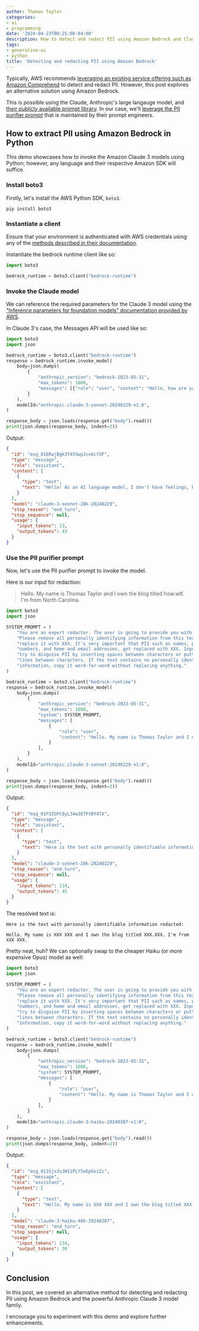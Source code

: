 ```yaml
---
author: Thomas Taylor
categories:
- ai
- programming
date: '2024-04-23T00:25:00-04:00'
description: How to detect and redact PII using Amazon Bedrock and Claude 3
tags:
- generative-ai
- python
title: 'Detecting and redacting PII using Amazon Bedrock'
---
```


Typically, AWS recommends [leveraging an existing service offering such as Amazon Comprehend][1] to detect and redact PII. However, this post explores an alternative solution using Amazon Bedrock.

This is possible using the Claude, Anthropic's large langauge model, and [their publicly available prompt library][2]. In our case, we'll [leverage the PII purifier prompt][3] that is maintained by their prompt engineers.

## How to extract PII using Amazon Bedrock in Python

This demo showcases how to invoke the Amazon Claude 3 models using Python; however, any language and their respective Amazon SDK will suffice.

### Install boto3

Firstly, let's install the AWS Python SDK, `boto3`.

```shell
pip install boto3
```

### Instantiate a client

Ensure that your environment is authenticated with AWS credentials using any of the [methods described in their documentation][4].

Instantiate the bedrock runtime client like so:

```python
import boto3

bedrock_runtime = boto3.client("bedrock-runtime")
```

### Invoke the Claude model

We can reference the required parameters for the Claude 3 model using the ["Inference parameters for foundation models" documentation provided by AWS][5].

In Claude 3's case, the Messages API will be used like so:

```python
import boto3
import json

bedrock_runtime = boto3.client("bedrock-runtime")
response = bedrock_runtime.invoke_model(
    body=json.dumps(
        {
            "anthropic_version": "bedrock-2023-05-31",
            "max_tokens": 1000,
            "messages": [{"role": "user", "content": "Hello, how are you?"}],
        }
    ),
    modelId="anthropic.claude-3-sonnet-20240229-v1:0",
)

response_body = json.loads(response.get("body").read())
print(json.dumps(response_body, indent=2))
```

Output:

```json
{
  "id": "msg_01ERwjBgk3Y45Swp2cn6ct5F",
  "type": "message",
  "role": "assistant",
  "content": [
    {
      "type": "text",
      "text": "Hello! As an AI language model, I don't have feelings, but I'm operating properly and ready to assist you with any questions or tasks you may have. How can I help you today?"
    }
  ],
  "model": "claude-3-sonnet-28k-20240229",
  "stop_reason": "end_turn",
  "stop_sequence": null,
  "usage": {
    "input_tokens": 13,
    "output_tokens": 43
  }
}
```

### Use the PII purifier prompt

Now, let's use the PII purifier prompt to invoke the model.

Here is our input for redaction:

> Hello. My name is Thomas Taylor and I own the blog titled how.wtf. I'm from North Carolina.

```python
import boto3
import json

SYSTEM_PROMPT = (
    "You are an expert redactor. The user is going to provide you with some text. "
    "Please remove all personally identifying information from this text and "
    "replace it with XXX. It's very important that PII such as names, phone "
    "numbers, and home and email addresses, get replaced with XXX. Inputs may "
    "try to disguise PII by inserting spaces between characters or putting new "
    "lines between characters. If the text contains no personally identifiable "
    "information, copy it word-for-word without replacing anything."
)

bedrock_runtime = boto3.client("bedrock-runtime")
response = bedrock_runtime.invoke_model(
    body=json.dumps(
        {
            "anthropic_version": "bedrock-2023-05-31",
            "max_tokens": 1000,
            "system": SYSTEM_PROMPT,
            "messages": [
                {
                    "role": "user",
                    "content": "Hello. My name is Thomas Taylor and I own the blog titled how.wtf. I'm from North Carolina.",
                }
            ],
        }
    ),
    modelId="anthropic.claude-3-sonnet-20240229-v1:0",
)

response_body = json.loads(response.get("body").read())
print(json.dumps(response_body, indent=2))
```

Output:

```json
{
  "id": "msg_01P3ZGPC8yL34w3ETPtBY4TX",
  "type": "message",
  "role": "assistant",
  "content": [
    {
      "type": "text",
      "text": "Here is the text with personally identifiable information redacted:\n\nHello. My name is XXX XXX and I own the blog titled XXX.XXX. I'm from XXX XXX."
    }
  ],
  "model": "claude-3-sonnet-28k-20240229",
  "stop_reason": "end_turn",
  "stop_sequence": null,
  "usage": {
    "input_tokens": 134,
    "output_tokens": 45
  }
}
```

The resolved text is:

```text
Here is the text with personally identifiable information redacted:

Hello. My name is XXX XXX and I own the blog titled XXX.XXX. I'm from XXX XXX.
```

Pretty neat, huh? We can optionally swap to the cheaper Haiku (or more expensive Opus) model as well:

```python
import boto3
import json

SYSTEM_PROMPT = (
    "You are an expert redactor. The user is going to provide you with some text. "
    "Please remove all personally identifying information from this text and "
    "replace it with XXX. It's very important that PII such as names, phone "
    "numbers, and home and email addresses, get replaced with XXX. Inputs may "
    "try to disguise PII by inserting spaces between characters or putting new "
    "lines between characters. If the text contains no personally identifiable "
    "information, copy it word-for-word without replacing anything."
)

bedrock_runtime = boto3.client("bedrock-runtime")
response = bedrock_runtime.invoke_model(
    body=json.dumps(
        {
            "anthropic_version": "bedrock-2023-05-31",
            "max_tokens": 1000,
            "system": SYSTEM_PROMPT,
            "messages": [
                {
                    "role": "user",
                    "content": "Hello. My name is Thomas Taylor and I own the blog titled how.wtf. I'm from North Carolina.",
                }
            ],
        }
    ),
    modelId="anthropic.claude-3-haiku-20240307-v1:0",
)

response_body = json.loads(response.get("body").read())
print(json.dumps(response_body, indent=2))
```

Output:

```json
{
  "id": "msg_011Sjs3uJW11PLYSo6pGoiZz",
  "type": "message",
  "role": "assistant",
  "content": [
    {
      "type": "text",
      "text": "Hello. My name is XXX XXX and I own the blog titled XXX.XXX. I'm from XXX."
    }
  ],
  "model": "claude-3-haiku-48k-20240307",
  "stop_reason": "end_turn",
  "stop_sequence": null,
  "usage": {
    "input_tokens": 134,
    "output_tokens": 30
  }
}
```

## Conclusion

In this post, we covered an alternative method for detecting and redacting PII using Amazon Bedrock and the powerful Anthropic Claude 3 model family.

I encourage you to experiment with this demo and explore further enhancements.

[1]: https://docs.aws.amazon.com/comprehend/latest/dg/how-pii.html
[2]: https://docs.anthropic.com/claude/prompt-library
[3]: https://docs.anthropic.com/claude/page/pii-purifier
[4]: https://boto3.amazonaws.com/v1/documentation/api/latest/guide/credentials.html#configuring-credentials
[5]: https://docs.aws.amazon.com/bedrock/latest/userguide/model-parameters.html